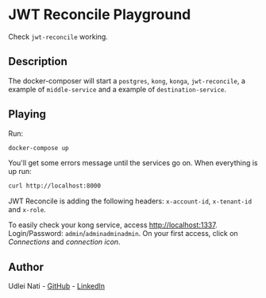 # JWT Reconcile Playground

Check `jwt-reconcile` working.

## Description

The docker-composer will start a `postgres`, `kong`, `konga`, `jwt-reconcile`, a example of `middle-service` and a example of `destination-service`.

## Playing

Run:

```bash
docker-compose up
```

You'll get some errors message until the services go on. When everything is up run:

```bash
curl http://localhost:8000
```

JWT Reconcile is adding the following headers: `x-account-id`, `x-tenant-id` and `x-role`.

To easily check your kong service, access [http://localhost:1337](http://localhost:1337). Login/Password: `admin`/`adminadminadmin`. On your first access, click on *Connections* and *connection icon*.

## Author

Udlei Nati - [GitHub](https://github.com/udleinati "GitHub") - [LinkedIn](https://www.linkedin.com/in/udleinati/ "LinkedIn")
